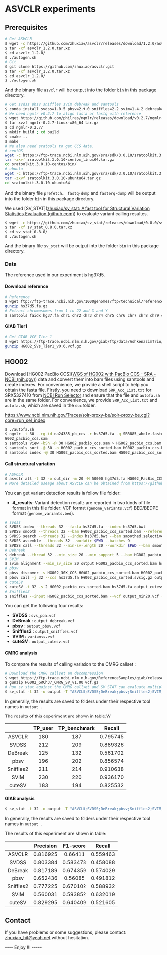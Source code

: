 # ASVCLR experiments 

## Prerequisites

```sh
# Get ASVCLR 
$ wget -c https://github.com/zhuxiao/asvclr/releases/download/1.2.0/asvclr_1.2.0.tar.xz
$ tar -xf asvclr_1.2.0.tar.xz
$ cd asvclr_1.2.0/
$ ./autogen.sh
# Git
$ git clone https://github.com/zhuxiao/asvclr.git
$ tar -xf asvclr_1.2.0.tar.xz
$ cd asvclr_1.2.0/
$ ./autogen.sh
```

And the binary file `asvclr` will be output into the folder `bin` in this package directory.

```sh
# Get svdss pbsv sniffles svim debreak and samtools
$ conda install svdss=1.0.5 pbsv=2.9.0 sniffles=2.2 svim=1.4.2 debreak=1.0.2 samtools  
# We need ngmlr v0.2.7 to align fasta or fastq with reference
$ wget https://github.com/philres/ngmlr/releases/download/v0.2.7/ngmlr-0.2.7-linux-x86_64.tar.gz
$ tar xvzf ngmlr-0.2.7-linux-x86_64.tar.gz
$ cd ngmlr-0.2.7/
$ mkdir build ; cd build
$ cmake ..
$ make
# We also need sratools to get CCS data.
# centOS
wget -c https://ftp-trace.ncbi.nlm.nih.gov/sra/sdk/3.0.10/sratoolkit.3.0.10-centos_linux64.tar.gz
tar -zxvf sratoolkit.3.0.10-centos_linux64.tar.gz
cd sratoolkit.3.0.10-centos/bin/
# ubuntu
wget -c https://ftp-trace.ncbi.nlm.nih.gov/sra/sdk/3.0.10/sratoolkit.3.0.10-ubuntu64.tar.gz
tar -zxvf sratoolkit.3.0.10-ubuntu64.tar.gz
cd sratoolkit.3.0.10-ubuntu64
```

And the binary file `prefetch`、 `fastq-dump`  and `fasterq-dump` will be output into the folder `bin` in this package directory.

We used  [SV_STAT]([zhuxiao/sv_stat: A fast tool for Structural Variation Statistics Evaluation (github.com)](https://github.com/zhuxiao/sv_stat)) to evaluate variant calling resultes.

```sh
$ wget -c https://github.com/zhuxiao/sv_stat/releases/download/0.8.0/sv_stat_0.8.0.tar.xz
$ tar -xf sv_stat_0.8.0.tar.xz
$ cd sv_stat_0.8.0/
$ ./autogen.sh
```

And the binary file `sv_stat` will be output into the folder `bin` in this package directory.

### Data

The reference used in our experiment is hg37d5.

#### Download reference

```sh
# Reference
$ wget ftp://ftp-trace.ncbi.nih.gov/1000genomes/ftp/technical/reference/phase2_reference_assembly_sequence/hs37d5.fa.gz
gunzip hs37d5.fa.gz
# Extract chromosomes from 1 to 22 and X and Y
$ samtools faidx hg37.fa chr1 chr2 chr3 chr4 chr5 chr6 chr7 chr8 chr9 chr10 chr11 chr12 chr13 chr14 chr15 chr16 chr17 chr18 chr19 chr20 chr21 chr22 chrX chrY > hg37d5.fa
```

#### GIAB Tier1

```sh
# Get GIAB VCF Tier 1 
$ wget https://ftp-trace.ncbi.nlm.nih.gov/giab/ftp/data/AshkenazimTrio/analysis/NIST_SVs_Integration_v0.6/HG002_SVs_Tier1_v0.6.vcf.gz
gunzip HG002_SVs_Tier1_v0.6.vcf.gz
```

## HG002

Download [HG002 PacBio CCS]([WGS of HG002 with PacBio CCS - SRA - NCBI (nih.gov)](https://www.ncbi.nlm.nih.gov/sra/SRX5327410)) data and convert them into bam files using samtools and create indexes. For convenience, we provide a shell script to help you obtain the fasta file. Firstly, you need to download `SRR_Acc_List.txt` for SRX5327410 from [NCBI Run Selector](https://www.ncbi.nlm.nih.gov/Traces/study/?acc=SRX5327410) and ensure that the file and `autofa.sh` are in the same folder. For convenience, we provide `SRR_Acc_List.txt` and `autofa.sh`, which are saved in the `doc` folder.

https://www.ncbi.nlm.nih.gov/Traces/solr-proxy-be/solr-proxy-be.cgi?core=run_sel_index

```sh
$ ./autofa.sh
$ ngmlr -t 30 --rg-id na24385_pb_ccs -r hs37d5.fa -q SRR885_whole.fastq -o H
G002_pacbio_ccs.sam
$ samtools view -bSh -@ 30 HG002_pacbio_ccs.sam > HG002_pacbio_ccs.bam
$ samtools sort -@ 30 -o HG002_pacbio_ccs_sorted.bam HG002_pacbio_ccs.bam
$ samtools index -@ 30 HG002_pacbio_ccs_sorted.bam HG002_pacbio_ccs_sorted.bai
```

#### Call structural variation

```sh
# ASVCLR
$ asvclr all -t 32 -o out_dir -m 20 -M 50000 hg37d5.fa HG002_PacBio_CCS_sorted.bam
# More detailed useage about ASVCLR can be obtained from https://github.com/zhuxiao/asvclr
```

You can get variant detection results in follow file folder:

* **4_results**: Variant detection results are reported in two kinds of file format in this file folder: VCF format (`genome_variants.vcf`) BED/BEDPE format (`genome_variants.bed`).

```sh
# svdss
$ SVDSS index --threads 32 --fasta hs37d5.fa --index hs37d5.bwt
$ SVDSS smooth --threads 32 --bam HG002_pacbio_ccs_sorted.bam --reference hs37d5.fa --workdir $PWD
$ SVDSS search --threads 32 --index hs37d5.bwt --bam smoothed.selective.bam --workdir $PWD
$ SVDSS assemble --threads 32 --workdir $PWD --batches 9 
$ SVDSS call --threads 32 --min-sv-length 20 --workdir $PWD --bam smoothed.selective.bam --reference hs37d5.fa
# Debreak
$ debreak --thread 32 --min_size 20 --min_support 5 --bam HG002_pacbio_ccs_sorted.bam --outpath output --rescue_large_ins --poa --ref hs37d5.fa 
# SVIM
$ svim alignment --min_sv_size 20 output HG002_pacbio_ccs_sorted.bam hs37d5.fa
# pbsv
$ pbsv discover -s HG002_30X_CCS HG002_pacbio_ccs_sorted.bam HG002_pacbio_ccs_sorted.svsig.gz
$ pbsv call -j 32 --ccs hs37d5.fa HG002_pacbio_ccs_sorted.svsig.gz output.vcf
# cuteSV
$ cuteSV -t 32 -s 2 HG002_pacbio_ccs_sorted.bam hs37d5.fa output_cutesv.vcf $PWD
# Sniffles2
$ sniffles --input HG002_pacbio_ccs_sorted.bam --vcf output_min20.vcf --reference hs37d5.fa --threads 32 --minsupport 5 --minsvlen 20
```

You can get the following four results:

* **SVDSS** : `svs_poa.vcf`
* **DeBreak** : `output_debreak.vcf`
* **pbsv** : `output_pbsv.vcf`
* **Sniffles2** : `output_sniffles.vcf`
* **SVIM** : `variants.vcf`
* **cuteSV** : `output_cutesv.vcf`

#### CMRG analysis

To compare the results of calling variation to the CMRG callset :

```sh
# Download the CMRG callset an decompression
$ wget https://ftp-trace.ncbi.nlm.nih.gov/ReferenceSamples/giab/release/AshkenazimTrio/HG002_NA24385_son/CMRG_v1.00/GRCh37/StructuralVariant/HG002_GRCh37_CMRG_SV_v1.00.vcf.gz
$ gunzip HG002_GRCh37_CMRG_SV_v1.00.vcf.gz
# Run sv_stat against the CMRG callset and SV_STAT can evaluate multiple callsets simultaneously.
$ sv_stat -t 32 -o output -T "ASVCLR;SVDSS;DeBreak;pbsv;Sniffles2;SVIM;cuteSV" genome_variants.vcf svs_poa.vcf output_debreak.vcf output_pbsv.vcf output_sniffles.vcf variants.vcf output_cutesv.vcf HG002_GRCh37_CMRG_SV_v1.00.vcf hs37d5.fa 
```

In generally, the results are saved to folders under their respective tool names in `output `.

The results of this experiment are shown in table:W

|           | TP_user | TP_benchmark |  Recall  |
| :-------: | :-----: | :----------: | :------: |
|  ASVCLR   |   180   |     187      | 0.795745 |
|   SVDSS   |   212   |     209      | 0.889326 |
|  DeBreak  |   125   |     132      | 0.561702 |
|   pbsv    |   196   |     202      | 0.856574 |
| Sniffles2 |   211   |     214      | 0.910638 |
|   SVIM    |   230   |     220      | 0.936170 |
|  cuteSV   |   183   |     194      | 0.825532 |

#### GIAB analysis

```sh
$ sv_stat -t 32 -o output -T "ASVCLR;SVDSS;DeBreak;pbsv;Sniffles2;SVIM;cuteSV" genome_variants.vcf svs_poa.vcf output_debreak.vcf output_pbsv.vcf output_sniffles.vcf variants.vcf output_cutesv.vcf HG002_SVs_Tier1_v0.6.vcf hs37d5.fa
```

In generally, the results are saved to folders under their respective tool names in `output `.

The results of this experiment are shown in table:

|           | Precision | F1-score |  Recall  |
| :-------: | :-------: | :------: | :------: |
|  ASVCLR   | 0.816925  | 0.66411  | 0.559463 |
|   SVDSS   | 0.803384  | 0.583478 | 0.458088 |
|  DeBreak  | 0.817189  | 0.674359 | 0.574029 |
|   pbsv    | 0.652436  | 0.56085  | 0.491812 |
| Sniffles2 | 0.777225  | 0.670102 | 0.588932 |
|   SVIM    | 0.560031  | 0.593852 | 0.632019 |
|  cuteSV   | 0.829295  | 0.640409 | 0.521605 |

## Contact

If you have problems or some suggestions, please contact: zhuxiao_hit@yeah.net without hesitation. 

---- Enjoy !!! -----
